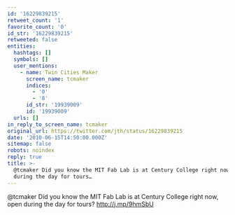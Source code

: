 ```yaml
---
id: '16229839215'
retweet_count: '1'
favorite_count: '0'
id_str: '16229839215'
retweeted: false
entities:
  hashtags: []
  symbols: []
  user_mentions:
    - name: Twin Cities Maker
      screen_name: tcmaker
      indices:
        - '0'
        - '8'
      id_str: '19939009'
      id: '19939009'
  urls: []
in_reply_to_screen_name: tcmaker
original_url: https://twitter.com/jth/status/16229839215
date: '2010-06-15T14:50:00.000Z'
sitemap: false
robots: noindex
reply: true
title: >-
  @tcmaker Did you know the MIT Fab Lab is at Century College right now, open
  during the day for tours…
---
```


@tcmaker Did you know the MIT Fab Lab is at Century College right now, open during the day for tours? http://j.mp/9hmSbU